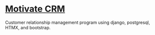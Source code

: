 # [Motivate CRM](motivatecrm.com)

Customer relationship management program using django, postgresql, HTMX, and bootstrap.
